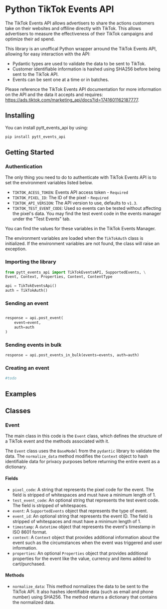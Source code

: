 # Python TikTok Events API

The TikTok Events API allows advertisers to share the actions customers take on their websites and offiline directly with TikTok. This allows advertisers to measure the effectiveness of their TikTok campaigns and optimize their ad spend.

This library is an unoffical Python wrapper arround the TikTok Events API, allowing for easy interaction with the API:
- Pydantic types are used to validate the data to be sent to TikTok.
- Customer identifiable information is hashed using SHA256 before being sent to the TikTok API.
- Events can be sent one at a time or in batches.

Please reference the TikTok Events API documentation for more information on the API and the data it accepts and requires: https://ads.tiktok.com/marketing_api/docs?id=1741601162187777.

## Installing
You can install pytt_events_api by using:
``` bash
pip install pytt_events_api
```

## Getting Started
### Authentication
The only thing you need to do to authenticate with TikTok Events API is to set the environment variables listed below.
- `TIKTOK_ACESS_TOKEN`: Events API access token - `Required`
- `TIKTOK_PIXEL_ID`: The ID of the pixel  - `Required`
- `TIKTOK_API_VERSION`:  The API version to use, defaults to `v1.3`.
- `TIKTOK_TEST_EVENT_CODE`: Used so events can be tested without affecting the pixel's data. You may find the test event code in the events manager under the "Test Events" tab.

You can find the values for these variables in the TikTok Events Manager.

The environment variables are loaded when the `TikTokAuth` class is initialized. If the environment variables are not found, the class will raise an exception.
### Importing the library
``` python
from pytt_events_api import TikTokEventsAPI, SupportedEvents, \
Event, Context, Properties, Content, ContentType

api = TikTokEventsApi()
auth = TikTokAuth()
```
### Sending an event
``` python

response = api.post_event(
    event=event,
    auth=auth
)
```



### Sending events in bulk
``` python
response = api.post_events_in_bulk(events=events, auth=auth)
```
### Creating an event
``` python
#todo
```

## Examples


## Classes
### Event
The main class in this code is the `Event` class, which defines the structure of a TikTok event and the methods associated with it.

The `Event` class uses the `BaseModel` from the `pydantic` library to validate the data. The `normalize_data` method modifies the `Context` object to hash identifiable data for privacy purposes before returning the entire event as a dictionary.

#### Fields
- `pixel_code`: A string that represents the pixel code for the event. The field is stripped of whitespaces and must have a minimum length of 1.
- `test_event_code`: An optional string that represents the test event code. The field is stripped of whitespaces.
- `event`: A `SupportedEvents` object that represents the type of event.
- `event_id`: An optional string that represents the event ID. The field is stripped of whitespaces and must have a minimum length of 1.
- `timestamp`: A `datetime` object that represents the event's timestamp in ISO 8601 format.
- `context`: A `Context` object that provides additional information about the event such as the circumstances when the event was triggered and user information.
- `properties`: An optional `Properties` object that provides additional properties for the event like the value, currency and items added to cart/purchased.

#### Methods
- `normalize_data`: This method normalizes the data to be sent to the TikTok API. It also hashes identifiable data (such as email and phone number) using SHA256. The method returns a dictionary that contains the normalized data.



